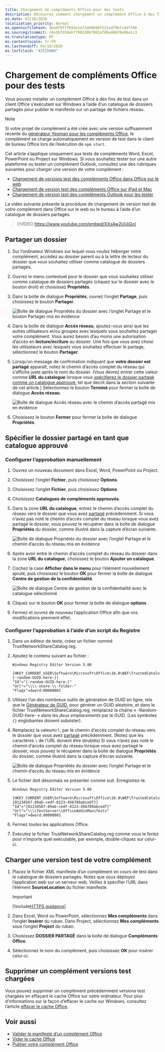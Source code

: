 ```yaml
---
title: Chargement de compléments Office pour des tests
description: Découvrez comment chargement un complément Office à des fins de test
ms.date: 03/18/2020
localization_priority: Normal
ms.openlocfilehash: dbadf9f7f692e1e71dd9696f531ed79bfc84f786
ms.sourcegitcommit: c6e3bfd3deb77982d0b7082afd6a48678e96e1c3
ms.translationtype: MT
ms.contentlocale: fr-FR
ms.lasthandoff: 04/10/2020
ms.locfileid: "43215060"
---
```

# <a name="sideload-office-add-ins-for-testing"></a>Chargement de compléments Office pour des tests

Vous pouvez installer un complément Office à des fins de test dans un client Office s’exécutant sur Windows à l’aide d’un catalogue de dossiers partagés pour publier le manifeste sur un partage de fichiers réseau.

> [!NOTE]
> Si votre projet de complément a été créé avec une version suffisamment récente du [générateur Yeoman pour les compléments Office](https://github.com/OfficeDev/generator-office), le complément se charge automatiquement en version de test dans le client de bureau Office lors de l’exécution de `npm start`.

Cet article s’applique uniquement aux tests de compléments Word, Excel, PowerPoint ou Project sur Windows. Si vous souhaitez tester sur une autre plateforme ou tester un complément Outlook, consultez une des rubriques suivantes pour charger une version de votre complément :

- [Chargement de versions test des compléments Office dans Office sur le web](sideload-office-add-ins-for-testing.md)
- [Chargement de version test des compléments Office sur iPad et Mac](sideload-an-office-add-in-on-ipad-and-mac.md)
- [Chargement de version test des compléments Outlook pour les tester](../outlook/sideload-outlook-add-ins-for-testing.md)

La vidéo suivante présente la procédure de chargement de version test de votre complément dans Office sur le web ou le bureau à l’aide d’un catalogue de dossiers partagés.  

> [!VIDEO https://www.youtube.com/embed/XXsAw2UUiQo]

## <a name="share-a-folder"></a>Partager un dossier

1. Sur l’ordinateur Windows sur lequel vous voulez héberger votre complément, accédez au dossier parent ou à la lettre de lecteur du dossier que vous souhaitez utiliser comme catalogue de dossiers partagés.

2. Ouvrez le menu contextuel pour le dossier que vous souhaitez utiliser comme catalogue de dossiers partagés (cliquez sur le dossier avec le bouton droit) et choisissez **Propriétés**.

3. Dans la boîte de dialogue **Propriétés**, ouvrez l’onglet **Partage**, puis choisissez le bouton **Partager**.

    ![Boîte de dialogue Propriétés du dossier avec l’onglet Partage et le bouton Partager mis en évidence](../images/sideload-windows-properties-dialog.png)

4. Dans la boîte de dialogue **Accès réseau**, ajoutez-vous ainsi que les autres utilisateurs et/ou groupes avec lesquels vous souhaitez partager votre complément. Vous aurez besoin d’au moins une autorisation d’accès en **lecture/écriture** au dossier. Une fois que vous avez choisi les utilisateurs avec lesquels vous souhaitez effectuer le partage, sélectionnez le bouton **Partager**.

5. Lorsqu’un message de confirmation indiquant que **votre dossier est partagé** apparaît, notez le chemin d’accès complet du réseau qui s’affiche juste après le nom du dossier. (Vous devrez entrer cette valeur comme **URL du catalogue** lorsque vous [spécifierez le dossier partagé comme un catalogue approuvé](#specify-the-shared-folder-as-a-trusted-catalog), tel que décrit dans la section suivante de cet article.) Sélectionnez le bouton **Terminé** pour fermer la boîte de dialogue **Accès réseau**.

   ![Boîte de dialogue Accès réseau avec le chemin d’accès partagé mis en évidence](../images/sideload-windows-network-access-dialog.png)

6. Choisissez le bouton **Fermer** pour fermer la boîte de dialogue **Propriétés**.

## <a name="specify-the-shared-folder-as-a-trusted-catalog"></a>Spécifier le dossier partagé en tant que catalogue approuvé

### <a name="configure-the-trust-manually"></a>Configurer l’approbation manuellement

1. Ouvrez un nouveau document dans Excel, Word, PowerPoint ou Project.

2. Choisissez l’onglet **Fichier**, puis choisissez **Options**.

3. Choisissez l’onglet **Fichier**, puis choisissez **Options**.

4. Choisissez **Catalogues de compléments approuvés**.

5. Dans la zone **URL du catalogue**, entrez le chemin d’accès complet du réseau vers le dossier que vous avez [partagé](#share-a-folder) précédemment. Si vous n’avez pas noté le chemin d’accès complet du réseau lorsque vous avez partagé le dossier, vous pouvez le récupérer dans la boîte de dialogue **Propriétés** du dossier, comme illustré dans la capture d’écran suivante.

    ![Boîte de dialogue Propriétés du dossier avec l’onglet Partage et le chemin d’accès du réseau mis en évidence](../images/sideload-windows-properties-dialog-2.png)

6. Après avoir entré le chemin d’accès complet du réseau du dossier dans la zone **URL du catalogue**, choisissez le bouton **Ajouter un catalogue**.

7. Cochez la case **Afficher dans le menu** pour l’élément nouvellement ajouté, puis choisissez le bouton **OK** pour fermer la boîte de dialogue **Centre de gestion de la confidentialité**. 

    ![Boîte de dialogue Centre de gestion de la confidentialité avec le catalogue sélectionné](../images/sideload-windows-trust-center-dialog.png)

8. Cliquez sur le bouton **OK** pour fermer la boîte de dialogue **options** .

9. Fermez et ouvrez de nouveau l’application Office afin que vos modifications prennent effet.

### <a name="configure-the-trust-with-a-registry-script"></a>Configurer l’approbation à l’aide d’un script du Registre

1. Dans un éditeur de texte, créez un fichier nommé TrustNetworkShareCatalog.reg.

2. Ajoutez le contenu suivant au fichier :

    ```text
    Windows Registry Editor Version 5.00

    [HKEY_CURRENT_USER\Software\Microsoft\Office\16.0\WEF\TrustedCatalogs\{-random-GUID-here-}]
    "Id"="{-random-GUID-here-}"
    "Url"="\\\\-share-\\-folder-"
    "Flags"=dword:00000001
    ```
3. Utilisez l’un des nombreux outils de génération de GUID en ligne, tels que le [Générateur de GUID](https://guidgenerator.com/), pour générer un GUID aléatoire, et dans le fichier TrustNetworkShareCatalog.reg, remplacez la chaîne « -Random-GUID-here- » *dans les deux emplacements* par le GUID. (Les symboles `{}` englobantes doivent subsister).

4. Remplacez la valeur`Url`, par le chemin d’accès complet du réseau vers le dossier que vous avez [partagé](#share-a-folder) précédemment. (Notez que les caractères `\` de l’URL doivent être doublés) Si vous n’avez pas noté le chemin d’accès complet du réseau lorsque vous avez partagé le dossier, vous pouvez le récupérer dans la boîte de dialogue **Propriétés** du dossier, comme illustré dans la capture d’écran suivante.

    ![Boîte de dialogue Propriétés du dossier avec l’onglet Partage et le chemin d’accès du réseau mis en évidence](../images/sideload-windows-properties-dialog-2.png)

5. Le fichier doit désormais se présenter comme suit. Enregistrez-le.

    ```text
    Windows Registry Editor Version 5.00

    [HKEY_CURRENT_USER\Software\Microsoft\Office\16.0\WEF\TrustedCatalogs\{01234567-89ab-cedf-0123-456789abcedf}]
    "Id"="{01234567-89ab-cedf-0123-456789abcedf}"
    "Url"="\\\\TestServer\\OfficeAddinManifests"
    "Flags"=dword:00000001
    ```

6. Fermez *toutes* les applications Office.

7. Exécutez le fichier TrustNetworkShareCatalog.reg comme vous le feriez pour n’importe quel exécutable, par exemple, double-cliquez sur celui-ci.

## <a name="sideload-your-add-in"></a>Charger une version test de votre complément

1. Placez le fichier XML manifeste d’un complément en cours de test dans le catalogue de dossiers partagés. Notez que vous déployez l’application web sur un serveur web. Veillez à spécifier l’URL dans l’élément **SourceLocation** du fichier manifeste.

    > [!IMPORTANT]
    > [!include[HTTPS guidance](../includes/https-guidance.md)]

2. Dans Excel, Word ou PowerPoint, sélectionnez **Mes compléments** dans l’onglet **Insérer** du ruban. Dans Project, sélectionnez **Mes compléments** sous l’onglet **Project** du ruban.

3. Choisissez **DOSSIER PARTAGÉ** dans la boîte de dialogue **Compléments Office**.

4. Sélectionnez le nom du complément, puis choisissez **OK** pour insérer celui-ci.

## <a name="remove-a-sideloaded-add-in"></a>Supprimer un complément versions test chargées

Vous pouvez supprimer un complément précédemment versions test chargées en effaçant le cache Office sur votre ordinateur. Pour plus d’informations sur la façon d’effacer le cache sur Windows, consultez l’article [effacer le cache Office](clear-cache.md#clear-the-office-cache-on-windows).

## <a name="see-also"></a>Voir aussi

- [Valider le manifeste d’un complément Office](troubleshoot-manifest.md)
- [Vider le cache Office](clear-cache.md)
- [Publier votre complément Office](../publish/publish.md)
